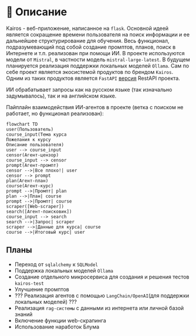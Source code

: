 # :tada: Описание

Kairos - веб-приложение, написанное на `flask`. Основной идеей является сокращение времени пользователя на поиск информации и ее дальнейшее структурирование для обучения. Весь функционал, подразумевающий под собой создание промптов, планов, поиск в Интернете и т.п. реализован при помощи ИИ. В проекте используются модели от `Mistral`, в частности модель `mistral-large-latest`. В будущем планируется реализация поддержки локальных моделей `Ollama`.
Сам по себе проект является экосистемой продуктов по брендом `Kairos`. Одним из таких продуктов является `FastAPI` [версия](https://github.com/sashayerty/kairos-fastapi) RestAPI проекта.

ИИ обрабатывает запросы как на русском языке (так изначально задумывалось), так и на английском языке.

Пайплайн взаимодействия ИИ-агентов в проекте (ветка с поиском не работает, но функционал реализован):

```mermaid
flowchart TD
user(Пользователь)
course_input(Тема курса
Пожелания к курсу
Описание пользователя)
user --> course_input
censor(Агент-цензор)
course_input --> censor
prompt(Агент-промпт)
censor -->|Все плохо!| user
censor --> prompt
plan(Агент-план)
course(Агент-курс)
prompt -->|Промпт| plan
plan -->|План| course
prompt -->|Промпт| course
scraper([Web-scraper])
search([Агент-поисковик])
course_input --> search
search -->|Запрос| scraper
scraper -->|Данные для курса| course
course -->|Итоговый курс| user
```

## Планы

- Переход от `sqlalchemy` к `SQLModel`
- Поддержка локальных моделей `Ollama`
- Создание отдельного микросервиса для создания и решения тестов `kairos-test`
- Улучшение промптов
- ??? Реализация агентов с помощью `LangChain/OpenAI`(для поддержки локальных моделей) ???
- Реализация `rag-системы` с данными из интернета или личной базой знаний
- Включение функции web-скрапинга
- Использование наработок Блума